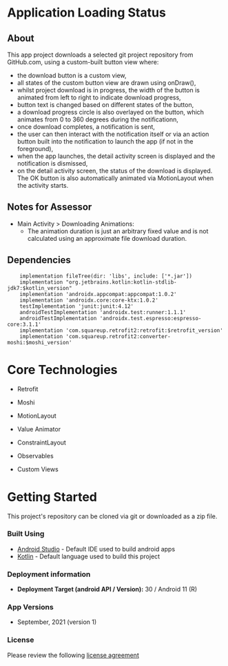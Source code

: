 
# Application Loading Status

## About

This app project downloads a selected git project repository from GitHub.com, using a custom-built button view where:
 - the download button is a custom view,
 - all states of the custom button view are drawn using onDraw(),
 - whilst project download is in progress, the width of the button is animated from left to right to indicate download progress,
 - button text is changed based on different states of the button,
 - a download progress circle is also overlayed on the button, which animates from 0 to 360 degrees during the notificationn,
 - once download completes, a notification is sent,
 - the user can then interact with the notification itself or via an action button built into the notification to launch the app (if not in the foreground),
 - when the app launches, the detail activity screen is displayed and the notification is dismissed,
 - on the detail activity screen, the status of the download is displayed. The OK button is also automatically animated via MotionLayout when the activity starts.


## Notes for Assessor

- Main Activity > Downloading Animations:
  - The animation duration is just an arbitrary fixed value and is not calculated using an approximate file download duration.

## Dependencies

```
    implementation fileTree(dir: 'libs', include: ['*.jar'])
    implementation "org.jetbrains.kotlin:kotlin-stdlib-jdk7:$kotlin_version"
    implementation 'androidx.appcompat:appcompat:1.0.2'
    implementation 'androidx.core:core-ktx:1.0.2'
    testImplementation 'junit:junit:4.12'
    androidTestImplementation 'androidx.test:runner:1.1.1'
    androidTestImplementation 'androidx.test.espresso:espresso-core:3.1.1'
    implementation 'com.squareup.retrofit2:retrofit:$retrofit_version'
    implementation 'com.squareup.retrofit2:converter-moshi:$moshi_version'
```

# Core Technologies

- Retrofit

- Moshi

- MotionLayout

- Value Animator

- ConstraintLayout

- Observables

- Custom Views


# Getting Started

This project's repository can be cloned via git or downloaded as a zip file.


### Built Using

* [Android Studio](https://developer.android.com/studio) - Default IDE used to build android apps
* [Kotlin](https://kotlinlang.org/) - Default language used to build this project


### Deployment information

- <strong>Deployment Target (android API / Version):</strong> 30 / Android 11 (R)

### App Versions
- September, 2021 (version 1)


### License
Please review the following [license agreement](https://bumptech.github.io/glide/dev/open-source-licenses.html)
